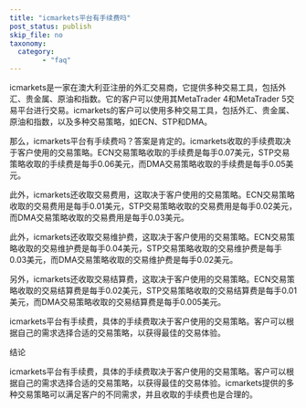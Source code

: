 ```yaml
---
title: "icmarkets平台有手续费吗"
post_status: publish
skip_file: no
taxonomy:
  category:
        - "faq"
---
```


icmarkets是一家在澳大利亚注册的外汇交易商，它提供多种交易工具，包括外汇、贵金属、原油和指数。它的客户可以使用其MetaTrader 4和MetaTrader 5交易平台进行交易。icmarkets的客户可以使用多种交易工具，包括外汇、贵金属、原油和指数，以及多种交易策略，如ECN、STP和DMA。

那么，icmarkets平台有手续费吗？答案是肯定的。icmarkets收取的手续费取决于客户使用的交易策略。ECN交易策略收取的手续费是每手0.07美元，STP交易策略收取的手续费是每手0.06美元，而DMA交易策略收取的手续费是每手0.05美元。

此外，icmarkets还收取交易费用，这取决于客户使用的交易策略。ECN交易策略收取的交易费用是每手0.01美元，STP交易策略收取的交易费用是每手0.02美元，而DMA交易策略收取的交易费用是每手0.03美元。

此外，icmarkets还收取交易维护费，这取决于客户使用的交易策略。ECN交易策略收取的交易维护费是每手0.04美元，STP交易策略收取的交易维护费是每手0.03美元，而DMA交易策略收取的交易维护费是每手0.02美元。

另外，icmarkets还收取交易结算费，这取决于客户使用的交易策略。ECN交易策略收取的交易结算费是每手0.02美元，STP交易策略收取的交易结算费是每手0.01美元，而DMA交易策略收取的交易结算费是每手0.005美元。

icmarkets平台有手续费，具体的手续费取决于客户使用的交易策略。客户可以根据自己的需求选择合适的交易策略，以获得最佳的交易体验。

结论

icmarkets平台有手续费，具体的手续费取决于客户使用的交易策略。客户可以根据自己的需求选择合适的交易策略，以获得最佳的交易体验。icmarkets提供的多种交易策略可以满足客户的不同需求，并且收取的手续费也是合理的。
